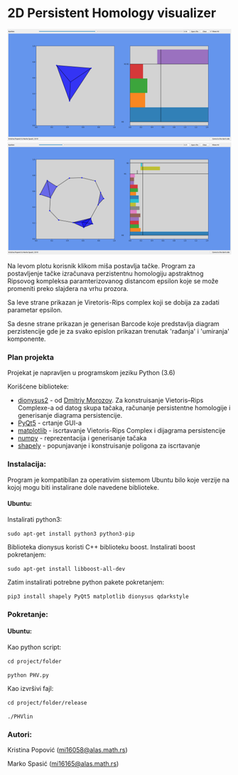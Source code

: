 # 2D Persistent Homology visualizer

![persistence](screenshots/2.png)
![persistence](screenshots/3.png)

Na levom plotu korisnik klikom miša postavlja tačke. Program za postavljenje tačke izračunava perzistentnu homologiju apstraktnog Ripsovog kompleksa paramterizovanog distancom epsilon koje se može promeniti preko slajdera na vrhu prozora.

Sa leve strane prikazan je Viretoris-Rips complex koji se dobija za zadati parametar epsilon.

Sa desne strane prikazan je generisan Barcode koje predstavlja diagram perzistencije gde je za svako epislon prikazan trenutak 'rađanja' i 'umiranja' komponente.

### Plan projekta

Projekat je napravljen u programskom jeziku Python (3.6)
 
 Korišćene biblioteke:
* [dionysus2](https://mrzv.org/software/dionysus2/) - od [Dmitriy Morozov](https://www.mrzv.org/). Za konstruisanje Vietoris–Rips Complexe-a od datog skupa tačaka, računanje persistentne homologije i generisanje diagrama persistencije.
* [PyQt5](https://pypi.org/project/PyQt5/) - crtanje GUI-a
* [matplotlib](https://matplotlib.org/) - iscrtavanje Vietoris-Rips Complex i dijagrama persistencije
* [numpy](https://www.numpy.org/) - reprezentacija i generisanje tačaka
* [shapely](https://pypi.org/project/Shapely/) - popunjavanje i konstruisanje poligona za iscrtavanje


### Instalacija:

Program je kompatibilan za operativim sistemom Ubuntu bilo koje verzije
na kojoj mogu biti instalirane dole navedene biblioteke.
#### Ubuntu:
Instalirati python3:

`sudo apt-get install python3 python3-pip`

Biblioteka dionysus koristi C++ biblioteku boost. Instalirati boost pokretanjem:

`sudo apt-get install libboost-all-dev`

Zatim instalirati potrebne python pakete pokretanjem:

`pip3 install shapely PyQt5 matplotlib dionysus qdarkstyle`

### Pokretanje:

#### Ubuntu:
Kao python script:

`cd project/folder`

`python PHV.py`

Kao izvršivi fajl:

`cd project/folder/release`

`./PHVlin`

### Autori:
Kristina Popović (mi16058@alas.math.rs)

Marko Spasić (mi16165@alas.math.rs) 